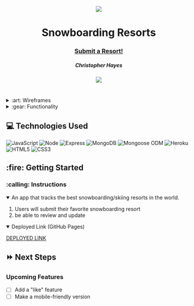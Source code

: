 <div align="center">
   <img src="https://th.wallha.com/ts/Oil26ws5.jpg"/>
   <h1> Snowboarding Resorts</h1>
   <h3><a href="https://snowboarding-resorts.herokuapp.com/">Submit a Resort!</a></h3>
   <h5>Christopher Hayes</h5>                             
<!--    <a href="[github page]" target="_blank"> -->
<!--       <img src="https://github.com/devoperations2/snowboarding-resorts"/>
   </a> -->
   <a href="https://www.linkedin.com/in/christopher-hayes-59057b164/"><img src="https://img.shields.io/badge/LinkedIn-informational?style=flat&logo=LinkedIn"></a>
   </a> 
<!--    <a href="" target="_blank">
   <img src="">
   </a> -->
   </div>

<h1></h1>
<p></p>

<details>
<summary> :art: Wireframes</summary>

| Description | Screenshot |
|------------ | ------------|
| <h3 align="center">Wireframes</h3> | <img src="https://i.imgur.com/F12Kb23.png" width="700"/> |
| <h3 align="center">ERD</h3> | <img src="https://i.imgur.com/Qtu1gY8.png" width="700"/> |
</details>

<details>
<summary> :gear: Functionality</summary>

| Description | Screenshot |
|------------ | ------------|
| <h3 align="center">Login Page</h3> | <img src="https://i.imgur.com/fGSeRoa.jpg" width="700"/> |
| <h3 align="center">Home Page</h3> | <img src="https://i.imgur.com/DZTIgwC.png" width="700"/> |
| <h3 align="center">Resorts</h3> | <img src="https://i.imgur.com/ullIiYs.png" width="700"/> |
| <h3 align="center">Adding Resorts</h3> | <img src="https://i.imgur.com/HAlJYlL.jpg" width="700"/> |
| <h3 align="center">Details</h3> | <img src="https://i.imgur.com/TBta8wK.png" width="700"/> |
| <h3 align="center">Adding reviews</h3> | <img src="https://i.imgur.com/FsHaeAP.png" width="700"/> |
| <h3 align="center">Deleting reviews</h3> | <img src="https://i.imgur.com/38IqlDV.png" width="700"/> |





</details>

## :computer: Technologies Used

![JavaScript](https://img.shields.io/badge/-JavaScript-333?style=flat&logo=javascript) ![Node](https://img.shields.io/badge/-Node.js-333?style=flat&logo=express) ![Express](https://img.shields.io/badge/-Express-333?style=flat&logo=express) ![MongoDB](https://img.shields.io/badge/-MongoDB-333?style=flat&logo=mongodb) ![Mongoose ODM](https://img.shields.io/badge/-Mongoose_ODM-333?style=flat&logo=mongodb) ![Heroku](https://img.shields.io/badge/-Heroku-333?style=flat&logo=heroku) 
![HTML5](https://img.shields.io/badge/-HTML5-333?style=flat&logo=html5)
![CSS3](https://img.shields.io/badge/-CSS-333?style=flat&logo=css3)

<h2>:fire: Getting Started </h2>

<h3>:calling: Instructions </h3>
<details open>
<summary>An app that tracks the best snowboarding/skiing resorts in the world.</summary>
<ol>
<li>Users will submit their favorite snowboarding resort  </li>
<li>be able to review and update </li>
</ol>
</details>

<details open>   
<summary>Deployed Link (GitHub Pages)</summary>
<p><a href="https://snowboarding-resorts.herokuapp.com/">DEPLOYED LINK</a></p>
</details>

## :fast_forward: Next Steps   

### Upcoming Features

- [ ] Add a "like" feature
- [ ] Make a mobile-friendly version
